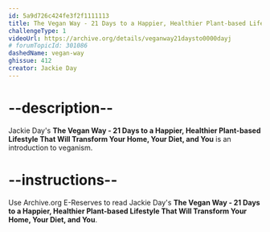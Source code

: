 ```yaml
---
id: 5a9d726c424fe3f2f1111113
title: The Vegan Way - 21 Days to a Happier, Healthier Plant-based Lifestyle That Will Transform Your Home, Your Diet, and You
challengeType: 1
videoUrl: https://archive.org/details/veganway21daysto0000dayj
# forumTopicId: 301086
dashedName: vegan-way
ghissue: 412
creator: Jackie Day
---
```


# --description--

Jackie Day's __The Vegan Way - 21 Days to a Happier, Healthier Plant-based Lifestyle That Will Transform Your Home, Your Diet, and You__ is an introduction to veganism.

# --instructions--

Use Archive.org E-Reserves to read Jackie Day's __The Vegan Way - 21 Days to a Happier, Healthier Plant-based Lifestyle That Will Transform Your Home, Your Diet, and You__. 